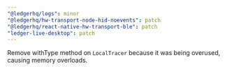 ```yaml
---
"@ledgerhq/logs": minor
"@ledgerhq/hw-transport-node-hid-noevents": patch
"@ledgerhq/react-native-hw-transport-ble": patch
"ledger-live-desktop": patch
---
```


Remove withType method on `LocalTracer` because it was being overused, causing memory overloads.
